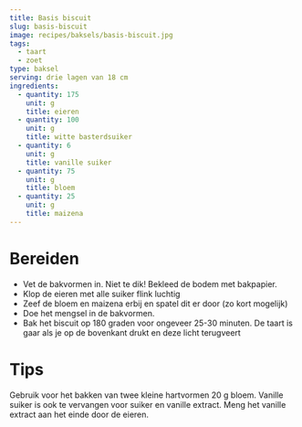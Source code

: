 ```yaml
---
title: Basis biscuit 
slug: basis-biscuit
image: recipes/baksels/basis-biscuit.jpg
tags: 
  - taart
  - zoet
type: baksel
serving: drie lagen van 18 cm
ingredients:
  - quantity: 175
    unit: g
    title: eieren
  - quantity: 100
    unit: g
    title: witte basterdsuiker
  - quantity: 6
    unit: g
    title: vanille suiker
  - quantity: 75 
    unit: g
    title: bloem
  - quantity: 25
    unit: g
    title: maizena
---
```


# Bereiden
- Vet de bakvormen in. Niet te dik! Bekleed de bodem met bakpapier.
- Klop de eieren met alle suiker flink luchtig
- Zeef de bloem en maizena erbij en spatel dit er door (zo kort mogelijk)
- Doe het mengsel in de bakvormen.
- Bak het biscuit op 180 graden voor ongeveer 25-30 minuten. De taart is gaar als je op de bovenkant drukt en deze licht terugveert


# Tips

Gebruik voor het bakken van twee kleine hartvormen 20 g bloem.
Vanille suiker is ook te vervangen voor suiker en vanille extract. Meng het vanille extract aan het einde door de eieren.



 